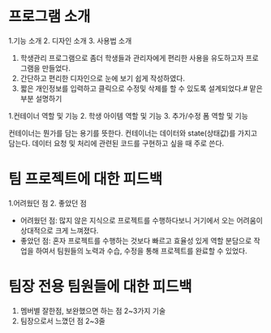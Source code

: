 # 프로그램 소개

1.기능 소개 2. 디자인 소개 3. 사용법 소개

1. 학생관리 프로그램으로 좀더 학생들과 관리자에게 편리한 사용을 유도하고자 프로그램을 만들었다.
2. 간단하고 편리한 디자인으로 눈에 보기 쉽게 작성하였다.
3. 짧은 개인정보를 입력하고 클릭으로 수정및 삭제를 할 수 있도록 설계되었다.# 맡은 부분 설명하기

1.컨테이너 역할 및 기능 2. 학생 아이템 역할 및 기능 3. 추가/수정 폼 역할 및 기능

컨테이너는 뭔가를 담는 용기를 뜻한다. 컨테이너는 데이터와 state(상태값)를 가지고 담는다.
데이터 요청 및 처리에 관련된 코드를 구현하고 싶을 때 주로 쓴다.

# 팀 프로젝트에 대한 피드백

1.어려웠던 점 2. 좋았던 점

- 어려웠던 점: 많지 않은 지식으로 프로젝트를 수행하다보니 거기에서 오는 어려움이 상대적으로 크게 느껴졌다.
- 좋았던 점:
  혼자 프로젝트를 수행하는 것보다 빠르고 효율성 있게 역할 분담으로 작업을 하여서 팀원들의 노력과 수습, 수정을 통해 프로젝트를 완료할 수 있었다.

# 팀장 전용 팀원들에 대한 피드백

1. 멤버별 잘한점, 보완했으면 하는 점 2~3가지 기술
2. 팀장으로서 느꼈던 점 2~3줄
